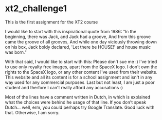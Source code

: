 # xt2_challenge1
 This is the first assignment for the XT2 course

I would like to start with this inspirational quote from 1986: 
    "In the beginning, there was Jack, and Jack had a groove,
    And from this groove came the groove of all grooves,
    And while one day viciously throwing down on his box, Jack boldy declared,
    'Let there be HOUSE!'
    and house music was born."



With that said, I would like to start with this:
    Please don't sue me   :)
    I've tried to use only royalty free images, apart from the SpaceX logo. 
    I don't own the rights to the SpaceX logo, or any other content I've used from their website.
    This website and all its content is for a school assignment and isn't in any way used for any commercial purposes.
    Last but not least, I am just a poor student and therfore I can't really afford any accusations    :)
    


Most of the lines have a comment written in Dutch, in which is explained what the choices were behind he usage of that line. 
    If you don't speak Dutch... well, erm, you could perhaps try Google Translate. Good luck with that. 
    Otherwise, I am sorry.
